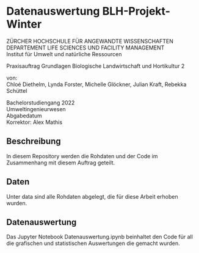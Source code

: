 # Datenauswertung BLH-Projekt-Winter

ZÜRCHER HOCHSCHULE FÜR ANGEWANDTE WISSENSCHAFTEN <br>
DEPARTEMENT LIFE SCIENCES UND FACILITY MANAGEMENT <br>
Institut für Umwelt und natürliche Ressourcen

Praxisauftrag Grundlagen Biologische Landwirtschaft und Hortikultur 2

von: <br>
Chloé Diethelm, Lynda Forster, Michelle Glöckner, Julian Kraft, Rebekka Schüttel 

Bachelorstudiengang 2022 <br>
Umweltingenieurwesen <br>
Abgabedatum  <br>
Korrektor: Alex Mathis
## Beschreibung
In diesem Repository werden die Rohdaten und der Code im Zusammenhang mit diesem Auftrag geteilt.
## Daten
Unter data sind alle Rohdaten abgelegt, die für diese Arbeit erhoben wurden.
## Datenauswertung
Das Jupyter Notebook Datenauswertung.ipynb beinhaltet den Code für all die grafischen und statistischen Auswertungen die gemacht wurden.
